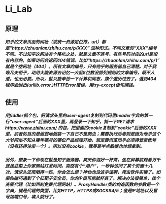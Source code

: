 # Li_Lab
原理
-------------------
##### 知乎的文章页面的网址（或统一资源定位符，url）都是“https://zhuanlan/zhihu.com/p/XXX” 这种形式。不同文章的“XXX”编号不同。不过知乎这网站有个略坑之处，就是文章不连号。有些号码对应的url是没有内容的，如果访问会返回404错误。比如“https://zhuanlan/zhihu.com/p/1” 就是个空网址（404）。所有文章的编号，只有他乎的服务器自己清楚。对于我等凡夫俗子，动用大脑资源去记忆一大批8位数没排列规则的文章编号，既不人道，也无必要。所以，就只能辛苦一下计算机同志，挨个遍历过去了。遇到404程序会抛出(urllib.error.)HTTPError错误，用try-except语句捕捉。
使用
-------------------
##### 用fiddler抓个包，把请求头里的user-agent复制到代码里header字典的第一行“user-agent”后面的XXX里，再登录一下知乎，抓一下GET请求https://www.zhihu.com/ 的包，把里面的cookie复制到“cookie”后面的XXX里。前者的目的是弱弱地假装一下自己不是爬虫；需要执行后者则是因为他乎这个大爷网站不知从哪年哪月的哪位产品经理开始，规定要浏览知乎必须得登录帐号（没有还得注册一个）。所以没有cookie，我等是半点数据也休想拿到。
##### 另外，想象一下你现在就是知乎服务器。某天你泡好一杯茶，坐在屏幕前观看万千屁民韭菜上你家网站打发时间。突然有个“用户”，一秒钟访问了某个页面十几次，请求头还简陋得一匹，你会怎么想？神仙也没这手速啊，爬虫软件实锤了。如果你碰巧遇到了个扛靶子安全员，你的IP很可能就杯具了。解决办法很简单，找个高匿代理（比如西刺免费代理网站）。ProxyHandler类的构造函数的参数是一个字典，键是代理的类型，比如HTTP，HTTPS或SOCKS4/5；值是IP地址以及冒号加端口号，填入就行了。
